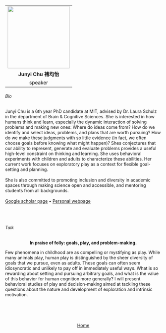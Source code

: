 ---
---

<br>
<br>

<div align="center">
  <table class="row">
    <tr>
    <td style="text-align: center"><img src="https://www.zupimages.net/up/23/16/lmut.jpg" style="width:200px;height:200px;"></td>
  </tr>
  <tr>
    <td style="text-align: center"><b>Junyi Chu 褚均怡</b></td>
  </tr>
  <tr>
    <td style="text-align: center">speaker</td>
  </tr>
  </table>
</div>



###### Bio

Junyi Chu is a 6th year PhD candidate at MIT, advised by Dr. Laura Schulz in the department of Brain & Cognitive Sciences. She is interested in how humans think and learn, especially the dynamic interaction of solving problems and making new ones: Where do ideas come from? How do we identify and select ideas, problems, and plans that are worth pursuing? How do we make these judgments with so little evidence (in fact, we often choose goals before knowing what might happen)? Shes conjectures that our ability to represent, generate and evaluate problems provides a useful high-level constraint on thinking and learning. She uses behavioral experiments with children and adults to characterize these abilities. Her current work focuses on exploratory play as a context for flexible goal-setting and planning.
<br>
<br>
She is also committed to promoting inclusion and diversity in academic spaces through making science open and accessible, and mentoring students from all backgrounds.
<br>
<br>
<a href="https://scholar.google.com/citations?user=jiitnhMAAAAJ">Google scholar page</a> &bull; <a href="https://junyichu.mit.edu/">Personal webpage</a>


<br>
<br>


###### Talk


<div align="center">
	<b>In praise of folly: goals, play, and problem-making.</b>
</div>

Few phenomena in childhood are as compelling or mystifying as play. While many animals play, human play is distinguished by the sheer diversity of goals that we pursue, even as adults. These goals can often seem idiosyncratic and unlikely to pay off in immediately useful ways. What is so rewarding about setting and pursuing arbitrary goals, and what is the value of this behavior for human cognition more generally? I will present behavioral studies of play and decision-making aimed at tackling these questions about the nature and development of exploration and intrinsic motivation.





<br>
<br>
<br>
<br>


<div align="center">
	<a href="https://imolconf2023.github.io/">Home</a>
</div>

<br>
<br>


